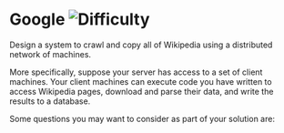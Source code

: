 # Google ![Difficulty](https://img.shields.io/badge/-HARD-red)
	
Design a system to crawl and copy all of Wikipedia using a distributed network of machines.
	
More specifically, suppose your server has access to a set of client machines. Your client machines can execute code you have written to access Wikipedia pages, download and parse their data, and write the results to a database.
	
Some questions you may want to consider as part of your solution are:
	






	

